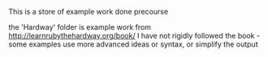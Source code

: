 This is a store of example work done precourse

the 'Hardway' folder is example work from
http://learnrubythehardway.org/book/
I have not rigidly followed the book - some examples use more advanced ideas or syntax, or simplify the output
